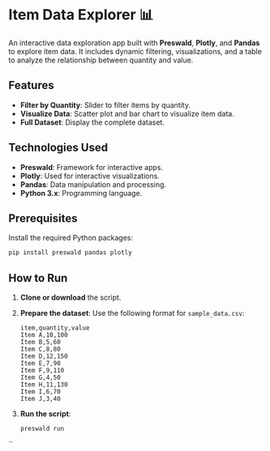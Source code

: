 
# Item Data Explorer 📊

An interactive data exploration app built with **Preswald**, **Plotly**, and **Pandas** to explore item data. It includes dynamic filtering, visualizations, and a table to analyze the relationship between quantity and value.

## Features

- **Filter by Quantity**: Slider to filter items by quantity.
- **Visualize Data**: Scatter plot and bar chart to visualize item data.
- **Full Dataset**: Display the complete dataset.

## Technologies Used

- **Preswald**: Framework for interactive apps.
- **Plotly**: Used for interactive visualizations.
- **Pandas**: Data manipulation and processing.
- **Python 3.x**: Programming language.

## Prerequisites

Install the required Python packages:

```bash
pip install preswald pandas plotly
```

## How to Run

1. **Clone or download** the script.
2. **Prepare the dataset**: Use the following format for `sample_data.csv`:

   ```csv
   item,quantity,value
   Item A,10,100
   Item B,5,60
   Item C,8,80
   Item D,12,150
   Item E,7,90
   Item F,9,110
   Item G,4,50
   Item H,11,130
   Item I,6,70
   Item J,3,40
   ```

3. **Run the script**:

   ```bash
   preswald run      

``
